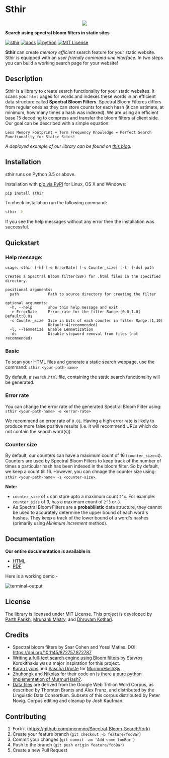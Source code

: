 # Sthir

<p align="center">
<img src="https://github.com/pncnmnp/sthir/blob/master/logo.png">
</p>

**Search using spectral bloom filters in static sites**

[![sthir][sthir-img]][sthir-url]
[![docs][docs-img]][docs-url]
[![python][python-img]][python-url]
[![MIT License][license-image]][license-url]

**Sthir** can create *memory efficient* search feature for your static website. Sthir is equipped with an *user friendly command-line interface*. In two steps you can build a working search page for your website!

## Description
Sthir is a library to create search functionality for your static websites. It scans your `html` pages for words and indexes these words in an efficient data structure called **Spectral Bloom Filters**. Spectral Bloom Filteres differs from regular ones as they can store counts for each hash (it can estimate, at minimum, how many times a hash was indexed). We are using an efficient base 15 decoding to compress and transfer the bloom filters at client side. Our goal can be described with a simple equation:

`Less Memory Footprint + Term Frequency Knowledge = Perfect Search Functionality for Static Sites!`

*A deployed example of our library can be found on [this blog](https://pncnmnp.github.io/blogs/search.html).*

## Installation

sthir runs on Python 3.5 or above.

Installation with [pip via PyPI](https://pypi.org/project/sthir/) for Linux, OS X and Windows:
```sh
pip install sthir
```
To check installation run the following command:
```sh
sthir -h
```
If you see the help messages without any error then the installation was successful.

## Quickstart

### Help message:
```
usage: sthir [-h] [-e ErrorRate] [-s Counter_size] [-l] [-ds] path

Creates a Spectral Bloom filter(SBF) for .html files in the specified
directory.

positional arguments:
  path             Path to source directory for creating the filter

optional arguments:
  -h, --help       show this help message and exit
  -e ErrorRate     Error_rate for the filter Range:[0.0,1.0] Default:0.01
  -s Counter_size  Size in bits of each counter in filter Range:[1,10]
                   Default:4(recommended)
  -l, --lemmetize  Enable Lemmetization
  -ds              Disable stopword removal from files (not recommended)
```

### Basic

To scan your HTML files and generate a static search webpage, use the command:
`sthir <your-path-name>`

By default, a `search.html` file, containing the static search functionality will be generated.

### Error rate
You can change the error rate of the generated Spectral Bloom Filter using:
`sthir <your-path-name> -e <error-rate>`

We recommend an error rate of `0.01`. Having a high error rate is likely to produce more false positive results (i.e. it will recommend URLs which do not contain the search word(s)).

### Counter size
By default, our counters can have a maximum count of 16 (`counter_size=4`). Counters are used by Spectral Bloom Filters to keep track of the number of times a particular hash has been indexed in the bloom filter. So by default, we keep a count till 16. However, you can chnage the counter size using: `sthir <your-path-name> -s <counter-size>`.

**Note:** 
* `counter_size` of `x` can store upto a maximum count `2^x`. For example: `counter_size` of 3, has a maximum count of `2^3` or `8`.
* As Spectral Bloom Filters are a **probabilistic** data structure, they cannot be used to accurately determine the upper bound of each word's hashes. They keep a track of the lower bound of a word's hashes (primarily using *Minimum Increment* method).

## Documentation

**Our entire documentation is available in**:
* [HTML](https://pncnmnp.github.io/sthir/)
* [PDF](https://pncnmnp.github.io/sthir/pdf/sthir.pdf)

Here is a working demo - 

![terminal-output](https://github.com/pncnmnp/sthir/blob/master/demo.gif)

## License

The library is licensed under MIT License. This project is developed by [Parth Parikh](https://github.com/pncnmnp), [Mrunank Mistry](https://github.com/fork52), and [Dhruvam Kothari](https://github.com/iotarepeat).

## Credits

* Spectral bloom filters by Saar Cohen and Yossi Matias. DOI: https://doi.org/10.1145/872757.872787
* [Writing a full-text search engine using Bloom filters](https://www.stavros.io/posts/bloom-filter-search-engine/) by Stavros Korokithakis was a major inspiration for this project.
* [Karan Lyons](https://github.com/karanlyons/) and [Sascha Droste](https://github.com/pid/) for [MurmurHash3js](https://github.com/pid/murmurHash3js). 
* [Zhuhongk](https://stackoverflow.com/users/2959866/zhuhongk) and [Nikolas](https://stackoverflow.com/users/710543/nikolas) for their code on [Is there a pure python implementation of MurmurHash?](https://stackoverflow.com/questions/13305290/is-there-a-pure-python-implementation-of-murmurhash?rq=1).
* [Data files](https://github.com/pncnmnp/sthir/tree/master/sthir/resources) are derived from the Google Web Trillion Word Corpus, as described by Thorsten Brants and Alex Franz, and distributed by the Linguistic Data Consortium. Subsets of this corpus distributed by Peter Novig. Corpus editing and cleanup by Josh Kaufman.

## Contributing

1. Fork it (<https://github.com/pncnmnp/Spectral-Bloom-Search/fork>)
2. Create your feature branch (`git checkout -b feature/fooBar`)
3. Commit your changes (`git commit -am 'Add some fooBar'`)
4. Push to the branch (`git push origin feature/fooBar`)
5. Create a new Pull Request

<!-- Markdown link & img dfn's -->
[wiki]: https://github.com/yourname/yourproject/wiki
[license-image]:https://img.shields.io/badge/LICENSE-MIT-blue?style=flat
[license-url]:https://github.com/pncnmnp/sthir/blob/master/LICENSE
[sthir-img]:https://img.shields.io/badge/sthir-v0.0.1-yellow?style=flat
[sthir-url]:https://github.com/pncnmnp/sthir
[python-url]:https://www.python.org/downloads/release/python-350/
[python-img]:https://img.shields.io/badge/python-3.5-green
[docs-img]:https://img.shields.io/badge/docs-sthir--docs-orange
[docs-url]:https://pncnmnp.github.io/sthir/
